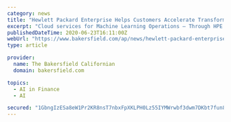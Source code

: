 ```yaml
---
category: news
title: "Hewlett Packard Enterprise Helps Customers Accelerate Transformation with Breakthrough HPE GreenLake Cloud Services"
excerpt: "Cloud services for Machine Learning Operations – Through HPE GreenLake ... HPE Ezmeral software portfolio, and backing from HPE Financial Services and HPE Pointnext Technology Services provide a differentiated solution that competitors cannot match."
publishedDateTime: 2020-06-23T16:11:00Z
webUrl: "https://www.bakersfield.com/ap/news/hewlett-packard-enterprise-helps-customers-accelerate-transformation-with-breakthrough-hpe-greenlake-cloud-services/article_f85c8832-5b36-531f-ad20-340101d3a082.html"
type: article

provider:
  name: The Bakersfield Californian
  domain: bakersfield.com

topics:
  - AI in Finance
  - AI

secured: "1GbngIzESa8eW1Pr2KR8nsT7nbxFpXKLPH0Lz55IYMWrwbf3dwm7DKbt7fun88mmyss60h0Km/n2Z1Ds90Tn3Mum3qofXjbPMtYRDd6Aff/bFMXsxpxUks9mLzB03+vkNDn1wDFvmm0zt0Sizcw30tCa4km50UOk09574no3mA+YscjcCDt07p08ivvCq95pgwYZmoRW8AuqvBI+exLQnvdUMup+Na1mc5VliJTVFCb6LNjA8NUQLb3mb1uh0w7YRDAHh/fgY4oQeXUN7ilvPwAy8cJbdBGbppj9ueKlA0q3m+Ac8HE9YTGMnfv6Y6cQ5D7htXW+RwS19+F7KHLn1A==;/Q26+3BOH5JUclmwiZ82sg=="
---
```


